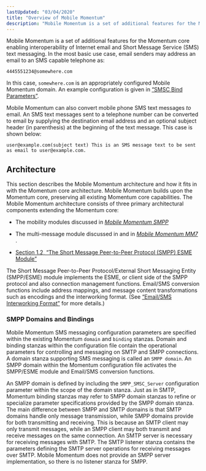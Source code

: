 ```yaml
---
lastUpdated: "03/04/2020"
title: "Overview of Mobile Momentum"
description: "Mobile Momentum is a set of additional features for the Momentum core enabling interoperability of Internet email and Short Message Service SMS text messaging In the most basic use case email senders may address an email to an SMS capable telephone as 4445551234 somewhere com In this case somewhere com..."
---
```



Mobile Momentum is a set of additional features for the Momentum core enabling interoperability of Internet email and Short Message Service (SMS) text messaging. In the most basic use case, email senders may address an email to an SMS capable telephone as:

`4445551234@somewhere.com`

In this case, `somewhere.com` is an appropriately configured Mobile Momentum domain. An example configuration is given in [“SMSC Bind Parameters”](/momentum/mobile/mobile-reference/mobility-best-practices#mobility.best.practices.bind.params).

Mobile Momentum can also convert mobile phone SMS text messages *to* email. An SMS text messages sent to a telephone number can be converted to email by supplying the destination email address and an optional subject header (in parenthesis) at the beginning of the text message. This case is shown below:

```
user@example.com(subject text) This is an SMS message text to be sent
as email to user@example.com.
```

## <a name="overview-architecture"></a> Architecture

This section describes the Mobile Momentum architecture and how it fits in with the Momentum core architecture. Mobile Momentum builds upon the Momentum core, preserving all existing Momentum core capabilities. The Mobile Momentum architecture consists of three primary architectural components extending the Momentum core:

*   The mobility modules discussed in [*Mobile Momentum SMPP*](/momentum/mobile/mobile-reference/momentum-mobility) 

*   The multi-message module discussed in and in [*Mobile Momentum MM7*](/momentum/mobile/mobile-reference/mobility-mm-7) .

*   [Section 1.2, “The Short Message Peer-to-Peer Protocol (SMPP) ESME Module”](overview.smppesme "1.2. The Short Message Peer-to-Peer Protocol (SMPP) ESME Module")

The Short Message Peer-to-Peer Protocol/External Short Messaging Entity (SMPP/ESME) module implements the ESME, or client side of the SMPP protocol and also connection management functions. Email/SMS conversion functions include address mappings, and message content transformations such as encodings and the interworking format. (See [“Email/SMS Interworking Format”](/momentum/mobile/mobile-reference/overview-smpp-email-sms#overview-SMPPInterworkingFormat) for more details.)

### <a name="overview-SMPPDomainsandBindings"></a> SMPP Domains and Bindings

Mobile Momentum SMS messaging configuration parameters are specified within the existing Momentum `domain` and `binding` stanzas. Domain and binding stanzas within the configuration file contain the operational parameters for controlling and messaging on SMTP and SMPP connections. A domain stanza supporting SMS messaging is called an `SMPP domain`. An SMPP domain within the Momentum configuration file activates the SMPP/ESME module and Email/SMS conversion functions.

An SMPP domain is defined by including the `SMPP_SMSC_Server` configuration parameter within the scope of the domain stanza. Just as in SMTP, Momentum binding stanzas may refer to SMPP domain stanzas to refine or specialize parameter specifications provided by the SMPP domain stanza. The main difference between SMPP and SMTP domains is that SMTP domains handle only message transmission, while SMPP domains provide for both transmitting and receiving. This is because an SMTP client may only transmit messages, while an SMPP client may both transmit and receive messages on the same connection. An SMTP server is necessary for receiving messages with SMTP. The SMTP listener stanza contains the parameters defining the SMTP server operations for receiving messages over SMTP. Mobile Momentum does not provide an SMPP server implementation, so there is no listener stanza for SMPP.